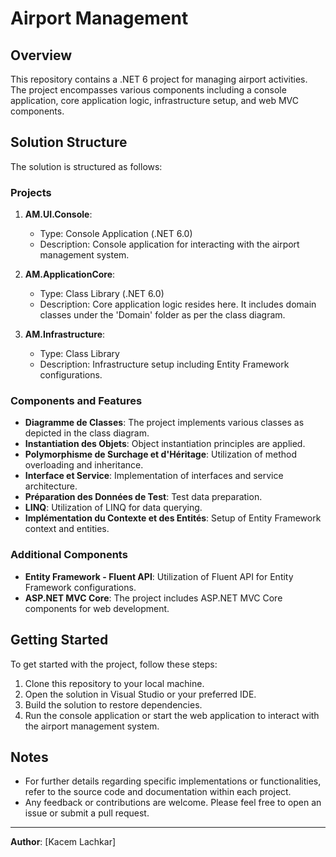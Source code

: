 # Airport Management

## Overview
This repository contains a .NET 6 project for managing airport activities. The project encompasses various components including a console application, core application logic, infrastructure setup, and web MVC components.

## Solution Structure
The solution is structured as follows:

### Projects
1. **AM.UI.Console**:
   - Type: Console Application (.NET 6.0)
   - Description: Console application for interacting with the airport management system.

2. **AM.ApplicationCore**:
   - Type: Class Library (.NET 6.0)
   - Description: Core application logic resides here. It includes domain classes under the 'Domain' folder as per the class diagram.

3. **AM.Infrastructure**:
   - Type: Class Library
   - Description: Infrastructure setup including Entity Framework configurations.

### Components and Features
- **Diagramme de Classes**: The project implements various classes as depicted in the class diagram.
- **Instantiation des Objets**: Object instantiation principles are applied.
- **Polymorphisme de Surchage et d'Héritage**: Utilization of method overloading and inheritance.
- **Interface et Service**: Implementation of interfaces and service architecture.
- **Préparation des Données de Test**: Test data preparation.
- **LINQ**: Utilization of LINQ for data querying.
- **Implémentation du Contexte et des Entités**: Setup of Entity Framework context and entities.

### Additional Components
- **Entity Framework - Fluent API**: Utilization of Fluent API for Entity Framework configurations.
- **ASP.NET MVC Core**: The project includes ASP.NET MVC Core components for web development.

## Getting Started
To get started with the project, follow these steps:

1. Clone this repository to your local machine.
2. Open the solution in Visual Studio or your preferred IDE.
3. Build the solution to restore dependencies.
4. Run the console application or start the web application to interact with the airport management system.

## Notes
- For further details regarding specific implementations or functionalities, refer to the source code and documentation within each project.
- Any feedback or contributions are welcome. Please feel free to open an issue or submit a pull request.

---

**Author**: [Kacem Lachkar]  
